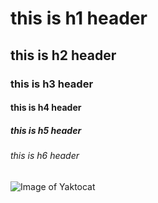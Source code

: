 # this is h1 header
## this is h2 header
### this is h3 header
#### this is h4 header
##### this is h5 header
###### this is h6 header

![Image of Yaktocat](https://octodex.github.com/images/yaktocat.png)
